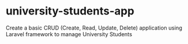 # university-students-app
Create a basic CRUD (Create, Read, Update, Delete) application using Laravel framework to manage University Students
